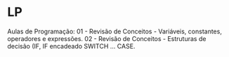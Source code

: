 # LP
Aulas de Programação:
01 - Revisão de Conceitos - Variáveis, constantes, operadores e expressões.
02 - Revisão de Conceitos - Estruturas de decisão (IF, IF encadeado SWITCH ... CASE.
